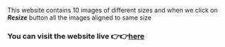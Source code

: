 <p>This website contains 10 images of different sizes and when we click on <i><b>Resize</b></i> button all the images aligned to same size</p>
<h3>You can visit the website live 👉👉<a href="https://vamsichowdhury.github.io/Image-Resizing/">here</a>
